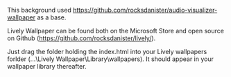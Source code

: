 This background used https://github.com/rocksdanister/audio-visualizer-wallpaper as a base.

Lively Wallpaper can be found both on the Microsoft Store and open source on Github (https://github.com/rocksdanister/lively/).

Just drag the folder holding the index.html into your Lively wallpapers forlder (...\Lively Wallpaper\Library\wallpapers). It should appear in your wallpaper library thereafter.
